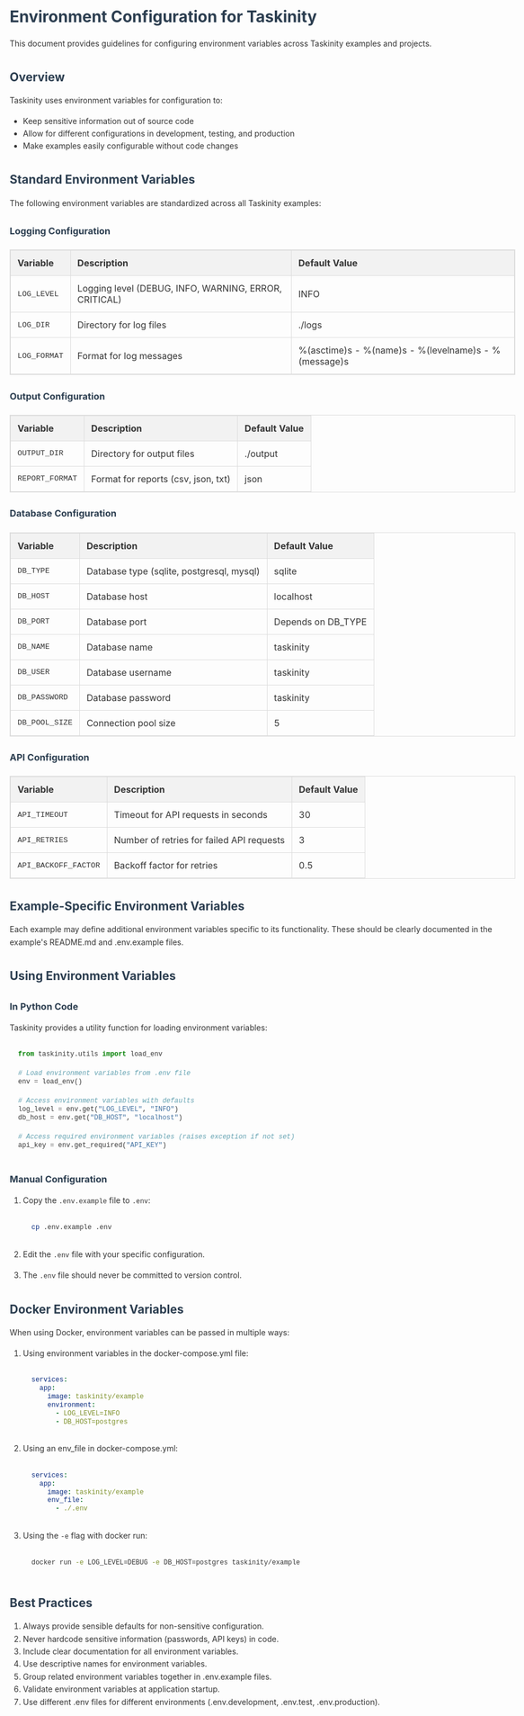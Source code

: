 # Environment Configuration for Taskinity

This document provides guidelines for configuring environment variables across Taskinity examples and projects.

## Overview

Taskinity uses environment variables for configuration to:
- Keep sensitive information out of source code
- Allow for different configurations in development, testing, and production
- Make examples easily configurable without code changes

## Standard Environment Variables

The following environment variables are standardized across all Taskinity examples:

### Logging Configuration
| Variable | Description | Default Value |
|----------|-------------|---------------|
| `LOG_LEVEL` | Logging level (DEBUG, INFO, WARNING, ERROR, CRITICAL) | INFO |
| `LOG_DIR` | Directory for log files | ./logs |
| `LOG_FORMAT` | Format for log messages | %(asctime)s - %(name)s - %(levelname)s - %(message)s |

### Output Configuration
| Variable | Description | Default Value |
|----------|-------------|---------------|
| `OUTPUT_DIR` | Directory for output files | ./output |
| `REPORT_FORMAT` | Format for reports (csv, json, txt) | json |

### Database Configuration
| Variable | Description | Default Value |
|----------|-------------|---------------|
| `DB_TYPE` | Database type (sqlite, postgresql, mysql) | sqlite |
| `DB_HOST` | Database host | localhost |
| `DB_PORT` | Database port | Depends on DB_TYPE |
| `DB_NAME` | Database name | taskinity |
| `DB_USER` | Database username | taskinity |
| `DB_PASSWORD` | Database password | taskinity |
| `DB_POOL_SIZE` | Connection pool size | 5 |

### API Configuration
| Variable | Description | Default Value |
|----------|-------------|---------------|
| `API_TIMEOUT` | Timeout for API requests in seconds | 30 |
| `API_RETRIES` | Number of retries for failed API requests | 3 |
| `API_BACKOFF_FACTOR` | Backoff factor for retries | 0.5 |

## Example-Specific Environment Variables

Each example may define additional environment variables specific to its functionality. These should be clearly documented in the example's README.md and .env.example files.

## Using Environment Variables

### In Python Code

Taskinity provides a utility function for loading environment variables:

```python
from taskinity.utils import load_env

# Load environment variables from .env file
env = load_env()

# Access environment variables with defaults
log_level = env.get("LOG_LEVEL", "INFO")
db_host = env.get("DB_HOST", "localhost")

# Access required environment variables (raises exception if not set)
api_key = env.get_required("API_KEY")
```

### Manual Configuration

1. Copy the `.env.example` file to `.env`:
   ```bash
   cp .env.example .env
   ```

2. Edit the `.env` file with your specific configuration.

3. The `.env` file should never be committed to version control.

## Docker Environment Variables

When using Docker, environment variables can be passed in multiple ways:

1. Using environment variables in the docker-compose.yml file:
   ```yaml
   services:
     app:
       image: taskinity/example
       environment:
         - LOG_LEVEL=INFO
         - DB_HOST=postgres
   ```

2. Using an env_file in docker-compose.yml:
   ```yaml
   services:
     app:
       image: taskinity/example
       env_file:
         - ./.env
   ```

3. Using the `-e` flag with docker run:
   ```bash
   docker run -e LOG_LEVEL=DEBUG -e DB_HOST=postgres taskinity/example
   ```

## Best Practices

1. Always provide sensible defaults for non-sensitive configuration.
2. Never hardcode sensitive information (passwords, API keys) in code.
3. Include clear documentation for all environment variables.
4. Use descriptive names for environment variables.
5. Group related environment variables together in .env.example files.
6. Validate environment variables at application startup.
7. Use different .env files for different environments (.env.development, .env.test, .env.production).

<!-- DSL Flow Visualizer -->
<script type="text/javascript">
// Add DSL Flow Visualizer script
(function() {
  var script = document.createElement('script');
  script.src = '/hubmail/dsl/static/js/dsl-flow-visualizer.js';
  script.async = true;
  script.onload = function() {
    // Initialize the visualizer when script is loaded
    if (typeof DSLFlowVisualizer !== 'undefined') {
      new DSLFlowVisualizer();
    }
  };
  document.head.appendChild(script);
  
  // Add CSS styles
  var style = document.createElement('style');
  style.textContent = `
    .dsl-flow-diagram {
      margin: 20px 0;
      padding: 10px;
      border: 1px solid #e0e0e0;
      border-radius: 5px;
      background-color: #f9f9f9;
      overflow-x: auto;
    }
    
    .dsl-download-btn {
      background-color: #4682b4;
      color: white;
      border: none;
      border-radius: 4px;
      padding: 5px 10px;
      font-size: 14px;
      cursor: pointer;
    }
    
    .dsl-download-btn:hover {
      background-color: #36648b;
    }
  `;
  document.head.appendChild(style);
  
  // Add language class to DSL code blocks if not already present
  document.addEventListener('DOMContentLoaded', function() {
    document.querySelectorAll('pre code').forEach(function(codeBlock) {
      var content = codeBlock.textContent.trim();
      if (content.startsWith('flow ') && !codeBlock.classList.contains('language-dsl')) {
        codeBlock.classList.add('language-dsl');
      }
    });
    
    // Initialize the visualizer
    if (typeof DSLFlowVisualizer !== 'undefined') {
      new DSLFlowVisualizer();
    }
  });
})();
</script>


<!-- Markdown Enhancements -->

<!-- Taskinity Markdown Enhancements -->
<!-- Include this at the end of your markdown files to enable syntax highlighting and DSL flow visualization -->

<!-- Prism.js for syntax highlighting -->
<link rel="stylesheet" href="https://cdnjs.cloudflare.com/ajax/libs/prism/1.29.0/themes/prism.min.css">
<link rel="stylesheet" href="https://cdnjs.cloudflare.com/ajax/libs/prism/1.29.0/plugins/line-numbers/prism-line-numbers.min.css">
<script src="https://cdnjs.cloudflare.com/ajax/libs/prism/1.29.0/prism.min.js"></script>
<script src="https://cdnjs.cloudflare.com/ajax/libs/prism/1.29.0/plugins/line-numbers/prism-line-numbers.min.js"></script>

<!-- Load common language components -->
<script src="https://cdnjs.cloudflare.com/ajax/libs/prism/1.29.0/components/prism-python.min.js"></script>
<script src="https://cdnjs.cloudflare.com/ajax/libs/prism/1.29.0/components/prism-bash.min.js"></script>
<script src="https://cdnjs.cloudflare.com/ajax/libs/prism/1.29.0/components/prism-javascript.min.js"></script>
<script src="https://cdnjs.cloudflare.com/ajax/libs/prism/1.29.0/components/prism-yaml.min.js"></script>
<script src="https://cdnjs.cloudflare.com/ajax/libs/prism/1.29.0/components/prism-json.min.js"></script>
<script src="https://cdnjs.cloudflare.com/ajax/libs/prism/1.29.0/components/prism-markdown.min.js"></script>

<!-- Taskinity custom scripts -->
<script src="../static/js/dsl-flow-visualizer.js"></script>
<script src="../static/js/markdown-syntax-highlighter.js"></script>

<script>
  // Initialize both scripts when the page loads
  document.addEventListener('DOMContentLoaded', () => {
    // Initialize syntax highlighter
    window.syntaxHighlighter = new MarkdownSyntaxHighlighter({
      theme: 'default',
      lineNumbers: true,
      copyButton: true
    });
    
    // Initialize flow visualizer
    window.flowVisualizer = new DSLFlowVisualizer({
      codeBlockSelector: 'pre code.language-dsl, pre code.language-flow'
    });
  });
</script>

<!-- Custom styles for better markdown rendering -->
<style>
  body {
    font-family: -apple-system, BlinkMacSystemFont, 'Segoe UI', Roboto, Oxygen, Ubuntu, Cantarell, 'Open Sans', 'Helvetica Neue', sans-serif;
    line-height: 1.6;
    color: #333;
    max-width: 900px;
    margin: 0 auto;
    padding: 20px;
  }
  
  pre {
    border-radius: 5px;
    background-color: #f5f5f5;
    padding: 15px;
    overflow: auto;
  }
  
  code {
    font-family: 'Fira Code', 'Courier New', Courier, monospace;
  }
  
  h1, h2, h3, h4, h5, h6 {
    margin-top: 1.5em;
    margin-bottom: 0.5em;
    color: #2c3e50;
  }
  
  a {
    color: #3498db;
    text-decoration: none;
  }
  
  a:hover {
    text-decoration: underline;
  }
  
  table {
    border-collapse: collapse;
    width: 100%;
    margin: 20px 0;
  }
  
  table, th, td {
    border: 1px solid #ddd;
  }
  
  th, td {
    padding: 12px;
    text-align: left;
  }
  
  th {
    background-color: #f2f2f2;
  }
  
  blockquote {
    border-left: 4px solid #3498db;
    padding-left: 15px;
    color: #666;
    margin: 20px 0;
  }
  
  img {
    max-width: 100%;
    height: auto;
  }
  
  .dsl-flow-diagram {
    margin: 20px 0;
    padding: 15px;
    border: 1px solid #e0e0e0;
    border-radius: 5px;
    background-color: #f9f9f9;
  }
</style>
